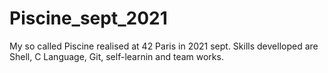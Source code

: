 # Piscine_sept_2021

My so called Piscine realised at 42 Paris in 2021 sept.
Skills develloped are Shell, C Language, Git, self-learnin and team works.
